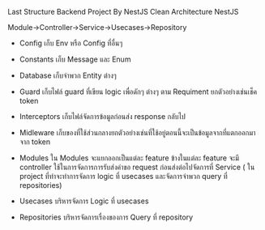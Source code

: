 Last Structure Backend Project By NestJS
Clean Architecture NestJS

Module->Controller->Service->Usecases->Repository

- Config
เก็บ Env หรือ Config ที่อื่นๆ
- Constants
เก็บ Message และ Enum
- Database
เก็บจำพวก Entity ต่างๆ
- Guard
เก็บไฟล์ guard ที่เขียน logic เพื่อดักๆ ต่างๆ ตาม Requiment ยกตัวอย่างเช่นเช็ค token
- Interceptors
เก็บไฟล์จัดการข้อมูลก่อนส่ง response กลับไป
- Midleware
เก็บของที่ใช้ส่วนกลางยกตัวอย่างเช่นที่ใช้อยู่ตอนนี้จะเป็นข้อมูลจากที่แตกออกมาจาก token

- Modules
ใน Modules จะแยกออกเป็นแต่ละ feature ข้างในแต่ละ feature จะมี controller ใช้ในการจัดการการรับส่งคำขอ request ก่อนส่งต่อไปจัดการที่ Service ( ใน project ที่ทำจะทำการจัดการ logic ที่ usecases และจัดการจำพวก query ที่ repositories)

- Usecases 
บริหารจัดการ Logic ที่ usecases

- Repositories
บริหารจัดการเรื่องของการ Query ที่ repository